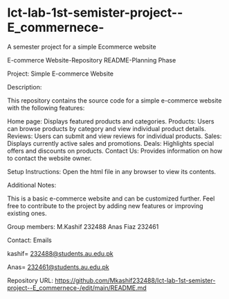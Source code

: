 # Ict-lab-1st-semister-project--E_commernece-
A semester project for a simple Ecommerce website


E-commerce Website-Repository README-Planning Phase

Project: Simple E-commerce Website

Description:


This repository contains the source code for a simple e-commerce website with the following features:


Home page: Displays featured products and categories.
Products: Users can browse products by category and view individual product details.
Reviews: Users can submit and view reviews for individual products.
Sales: Displays currently active sales and promotions.
Deals: Highlights special offers and discounts on products.
Contact Us: Provides information on how to contact the website owner.


Setup Instructions:
Open the html file in any browser to view its contents.


Additional Notes:

This is a basic e-commerce website and can be customized further.
Feel free to contribute to the project by adding new features or improving existing ones.


Group members:
M.Kashif 232488
Anas Fiaz 232461


Contact:
Emails

kashif= 232488@students.au.edu.pk

Anas= 232461@students.au.edu.pk


Repository URL:
https://github.com/Mkashif232488/Ict-lab-1st-semister-project--E_commernece-/edit/main/README.md

